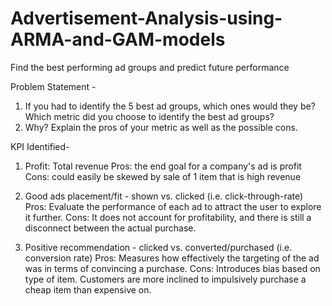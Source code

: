 # Advertisement-Analysis-using-ARMA-and-GAM-models
Find the best performing ad groups and predict future performance

Problem Statement - 

1. If you had to identify the 5 best ad groups, which ones would they be? Which metric did you choose to identify the best ad groups? 
2. Why? Explain the pros of your metric as well as the possible cons.


KPI Identified-

1. Profit: Total revenue
  Pros: the end goal for a company's ad is profit 
  Cons: could easily be skewed by sale of 1 item that is high revenue
  
2. Good ads placement/fit - shown vs. clicked (i.e. click-through-rate)
Pros: Evaluate the performance of each ad to attract the user to explore it further.
Cons: It does not account for profitability, and there is still a disconnect between the actual purchase.

3. Positive recommendation - clicked vs. converted/purchased (i.e. conversion rate)
Pros: Measures how effectively the targeting of the ad was in terms of convincing a purchase.
Cons: Introduces bias based on type of item. Customers are more inclined to impulsively purchase a cheap item than expensive on.




